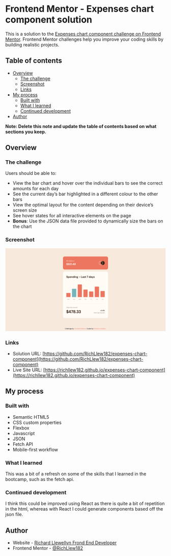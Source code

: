 # Frontend Mentor - Expenses chart component solution

This is a solution to the [Expenses chart component challenge on Frontend Mentor](https://www.frontendmentor.io/challenges/expenses-chart-component-e7yJBUdjwt). Frontend Mentor challenges help you improve your coding skills by building realistic projects. 

## Table of contents

- [Overview](#overview)
  - [The challenge](#the-challenge)
  - [Screenshot](#screenshot)
  - [Links](#links)
- [My process](#my-process)
  - [Built with](#built-with)
  - [What I learned](#what-i-learned)
  - [Continued development](#continued-development)
- [Author](#author)

**Note: Delete this note and update the table of contents based on what sections you keep.**

## Overview

### The challenge

Users should be able to:

- View the bar chart and hover over the individual bars to see the correct amounts for each day
- See the current day’s bar highlighted in a different colour to the other bars
- View the optimal layout for the content depending on their device’s screen size
- See hover states for all interactive elements on the page
- **Bonus**: Use the JSON data file provided to dynamically size the bars on the chart

### Screenshot

![](./screenshot.png)

### Links

- Solution URL: [https://github.com/RichLlew182/expenses-chart-component](https://github.com/RichLlew182/expenses-chart-component)
- Live Site URL: [https://richllew182.github.io/expenses-chart-component](https://richllew182.github.io/expenses-chart-component)

## My process

### Built with

- Semantic HTML5
- CSS custom properties
- Flexbox
- Javascript
- JSON
- Fetch API
- Mobile-first workflow

### What I learned

This was a bit of a refresh on some of the skills that I learned in the bootcamp, such as the fetch api. 

### Continued development

I think this could be improved using React as there is quite a bit of repetition in the html, whereas with React I could generate components based off the json file. 

## Author

- Website - [Richard Llewellyn Frond End Developer](https://richllew.dev/)
- Frontend Mentor - [@RichLlew182](https://www.frontendmentor.io/profile/RichLlew182)